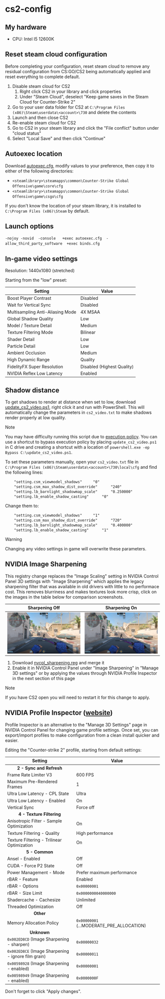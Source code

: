 # cs2-config
## My hardware
- CPU: Intel I5 12600K

## Reset steam cloud configuration
Before completing your configuration, reset steam cloud to remove any residual configuration from CS:GO/CS2 being automatically applied and reset everything to complete default.

1. Disable steam cloud for CS2
    1. Right click CS2 in your library and click properties
    1. Under "Steam Cloud", deselect "Keep game saves in the Steam Cloud for Counter-Strike 2"
1. Go to your user data folder for CS2 at `C:\Program Files (x86)\Steam\userdata\<account>\730` and delete the contents
1. Launch and then close CS2
1. Re-enable steam cloud for CS2
1. Go to CS2 in your steam library and click the "File conflict" button under "cloud status"
1. Select "Local Save" and then click "Continue"

## Autoexec location
Download [autoexec.cfg](/autoexec.cfg), modify values to your preference, then copy it to either of the following directories:

- `<steamlibrary>\steamapps\common\Counter-Strike Global Offensive\game\core\cfg`
- `<steamlibrary>\steamapps\common\Counter-Strike Global Offensive\game\csgo\cfg`

If you don't know the location of your steam library, it is installed to `C:\Program Files (x86)\Steam` by default.

## Launch options
`-nojoy -novid  -console   +exec autoexec.cfg  -allow_third_party_software  +exec binds.cfg`

## In-game video settings
Resolution: 1440x1080 (stretched)

Starting from the "low" preset:

| Setting                          | Value                      |
|----------------------------------|----------------------------|
| Boost Player Contrast            | Disabled                   |
| Wait for Vertical Sync           | Disabled                   |
| Multisampling Anti-Aliasing Mode | 4X MSAA                    |
| Global Shadow Quality            | Low                        |
| Model / Texture Detail           | Medium                     |
| Texture Filtering Mode           | Bilinear                   |
| Shader Detail                    | Low                        |
| Particle Detail                  | Low                        |
| Ambient Occlusion                | Medium                     |
| High Dynamic Range               | Quality                    |
| FidelityFX Super Resolution      | Disabled (Highest Quality) |
| NVIDIA Reflex Low Latency        | Enabled                    |

## Shadow distance
To get shadows to render at distance when set to low, download [update_cs2_video.ps1](/update_cs2_video.ps1), right click it and run with PowerShell. This will automatically change the parameters in `cs2_video.txt` to make shadows render properly at low quality.

> [!NOTE]
> You may have difficulty running this script due to [execution policy](https://learn.microsoft.com/en-us/powershell/module/microsoft.powershell.core/about/about_execution_policies?view=powershell-7.4). You can use a shortcut to bypass execution policy by placing `update_cs2_video.ps1` in C drive and creating a shortcut with a location of `powershell.exe -ep Bypass C:\update_cs2_video.ps1`.

To set these parameters manually, open your `cs2_video.txt` file in `C:\Program Files (x86)\Steam\userdata\<account>\730\local\cfg` and find the following lines:

```
	"setting.csm_viewmodel_shadows"		"0"
	"setting.csm_max_shadow_dist_override"		"240"
	"setting.lb_barnlight_shadowmap_scale"		"0.250000"
	"setting.lb_enable_shadow_casting"		"0"
```

Change them to:

```
	"setting.csm_viewmodel_shadows"		"1"
	"setting.csm_max_shadow_dist_override"		"720"
	"setting.lb_barnlight_shadowmap_scale"		"0.400000"
	"setting.lb_enable_shadow_casting"		"1"
```

> [!WARNING]
> Changing any video settings in game will overwrite these parameters.

## NVIDIA Image Sharpening
This registry change replaces the "Image Scaling" setting in NVIDIA Control Panel 3D settings with "Image Sharpening" which applies the legacy sharpening filter that was available in old drivers with little to no performace cost. This removes blurriness and makes textures look more crisp, click on the images in the table below for comparison screenshots.

| Sharpening Off           |  Sharpening On          |
|:------------------------:|:-----------------------:|
| ![](/sharpening_off.png) | ![](/sharpening_on.png) |

1. Download [nvcpl_sharpening.reg](/nvcpl_sharpening.reg) and merge it
1. Enable it in NVIDIA Control Panel under "Image Sharpening" in "Manage 3D settings" or by applying the values through NVIDIA Profile Inspector in the next section of this page

> [!NOTE]
> If you have CS2 open you will need to restart it for this change to apply.

## NVIDIA Profile Inspector ([website](https://nvidiaprofileinspector.com))
Profile Inspector is an alternative to the "Manage 3D Settings" page in NVIDIA Control Panel for changing game profile settings. Once set, you can export/import profiles to make configuration from a clean install quicker and easier.

Editing the "Counter-strike 2" profile, starting from default settings:

| Setting                          | Value                      |
|----------------------------------|----------------------------|
| <div align="center">**2 - Sync and Refresh**</div> |          |
| Frame Rate Limiter V3            | 600 FPS                    |
| Maximum Pre-Rendered Frames      | 1                          |
| Ultra Low Latency - CPL State    | Ultra                      |
| Ultra Low Latency - Enabled      | On                         |
| Vertical Sync                    | Force off                  |
| <div align="center">**4 - Texture Filtering**</div> |         |
| Anisotropic Filter - Sample Optimization | On                 |
| Texture Filtering - Quality      | High performance           |
| Texture Filtering - Trilinear Optimization | On               |
| <div align="center">**5 - Common**</div> |                    |
| Ansel - Enabled                  | Off                        |
| CUDA - Force P2 State            | Off                        |
| Power Management - Mode          | Prefer maximum performance |
| rBAR - Feature                   | Enabled                    |
| rBAR - Options                   | `0x00000001`               |
| rBAR - Size Limit                | `0x0000000040000000`       |
| Shadercache - Cachesize          | Unlimited                  |
| Threaded Optimization            | Off                        |
| <div align="center">**Other**</div> |                         |
| Memory Allocation Policy         | `0x00000001` (...MODERATE_PRE_ALLOCATION) |
| <div align="center">**Unknown**</div> |                       |
| `0x002ED8CD` (Image Sharpening - sharpen) | `0x00000032`      |
| `0x002ED8CE` (Image Sharpening - ignore film grain) | `0x00000011` |
| `0x00598928` (Image Sharpening - enabled) | `0x00000001`      |
| `0x00598949` (Image Sharpening - enabled) | `0x0000000F`      |

Don't forget to click "Apply changes".
